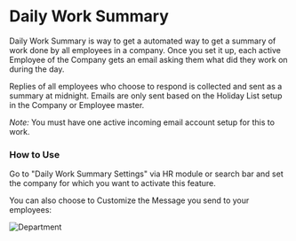 <!-- add-breadcrumbs -->
<!-- add-breadcrumbs -->
# Daily Work Summary

Daily Work Summary is way to get a automated way to get a summary of work done by all employees in a company. Once you set it up, each active Employee of the Company gets an email asking them what did they work on during the day.

Replies of all employees who choose to respond is collected and sent as a summary at midnight. Emails are only sent based on the Holiday List setup in the Company or Employee master.

*Note:* You must have one active incoming email account setup for this to work.

### How to Use

Go to "Daily Work Summary Settings" via HR module or search bar and set the company for which you want to activate this feature.

You can also choose to Customize the Message you send to your employees:

<img class="screenshot" alt="Department" src="/docs/assets/img/human-resources/department.png">
